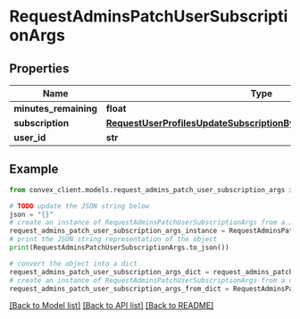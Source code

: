 # RequestAdminsPatchUserSubscriptionArgs


## Properties

Name | Type | Description | Notes
------------ | ------------- | ------------- | -------------
**minutes_remaining** | **float** |  | [optional] 
**subscription** | [**RequestUserProfilesUpdateSubscriptionByEmailInternalArgsPlanName**](RequestUserProfilesUpdateSubscriptionByEmailInternalArgsPlanName.md) |  | [optional] 
**user_id** | **str** |  | 

## Example

```python
from convex_client.models.request_admins_patch_user_subscription_args import RequestAdminsPatchUserSubscriptionArgs

# TODO update the JSON string below
json = "{}"
# create an instance of RequestAdminsPatchUserSubscriptionArgs from a JSON string
request_admins_patch_user_subscription_args_instance = RequestAdminsPatchUserSubscriptionArgs.from_json(json)
# print the JSON string representation of the object
print(RequestAdminsPatchUserSubscriptionArgs.to_json())

# convert the object into a dict
request_admins_patch_user_subscription_args_dict = request_admins_patch_user_subscription_args_instance.to_dict()
# create an instance of RequestAdminsPatchUserSubscriptionArgs from a dict
request_admins_patch_user_subscription_args_from_dict = RequestAdminsPatchUserSubscriptionArgs.from_dict(request_admins_patch_user_subscription_args_dict)
```
[[Back to Model list]](../README.md#documentation-for-models) [[Back to API list]](../README.md#documentation-for-api-endpoints) [[Back to README]](../README.md)



